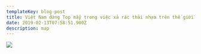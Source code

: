 ```yaml
---
templateKey: blog-post
title: Việt Nam đứng Top mấy trong việc xả rác thải nhựa trên thế giới?
date: 2019-02-13T07:58:51.900Z
description: map
---
```

![](/img/46512123_2321794264773728_4415153576297365504_n-1-.jpg)
